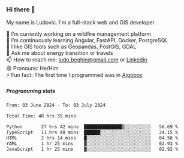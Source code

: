 ### Hi there 👋

My name is Ludovic. I'm a full-stack web and GIS developer.

 🔭 I’m currently working on a wildfire management platform<br/>
 🌱 I’m continuously learning Angular, FastAPI, Docker, PostgreSQL<br/>
 👯 I like GIS tools such as Geopandas, PostGIS, GDAL<br/>
 💬 Ask me about energy transition or travels<br/>
 📫 How to reach me: ludo.beghin@gmail.com or [Linkedin](https://www.linkedin.com/in/ludovic-beghin/)<br/>
 😄 Pronouns: He/Him<br/>
 ⚡ Fun fact: The first time I programmed was in [Algobox](https://fr.wikipedia.org/wiki/Algobox)<br/>

##### Programming stats
<!--START_SECTION:waka-->

```txt
From: 03 June 2024 - To: 03 July 2024

Total Time: 48 hrs 35 mins

Python       27 hrs 42 mins  ██████████████▒░░░░░░░░░░   56.69 %
TypeScript   11 hrs 48 mins  ██████░░░░░░░░░░░░░░░░░░░   24.15 %
HTML         2 hrs 14 mins   █░░░░░░░░░░░░░░░░░░░░░░░░   04.58 %
YAML         1 hr 25 mins    ▓░░░░░░░░░░░░░░░░░░░░░░░░   02.93 %
JavaScript   1 hr 25 mins    ▓░░░░░░░░░░░░░░░░░░░░░░░░   02.92 %
```

<!--END_SECTION:waka-->
